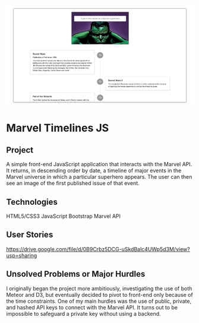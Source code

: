 ![alt text](marvel_screenshot3.png "Description goes here")

# Marvel Timelines JS

## Project

A simple front-end JavaScript application that interacts with the Marvel API. It returns, in descending order by date, a timeline of major events in the Marvel universe in which a particular superhero appears. The user can then see an image of the first published issue of that event.

## Technologies

HTML5/CSS3
JavaScript
Bootstrap
Marvel API

## User Stories

https://drive.google.com/file/d/0B9Crbz5DCG-uSkdBalc4UWp5d3M/view?usp=sharing

## Unsolved Problems or Major Hurdles

I originally began the project more ambitiously, investigating the use of both Meteor and D3, but eventually decided to pivot to front-end only because of the time constraints. One of my main hurdles was the use of public, private, and hashed API keys to connect with the Marvel API. It turns out to be impossible to safeguard a private key without using a backend. 
